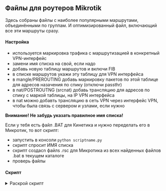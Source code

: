 ## Файлы для роутеров Mikrotik
Здесь собраны файлы с наиболее популярными маршрутами, объединёнными по группам.
И оптимизированный файл, включающий все эти маршруты сразу.

#### Настройка
- используется маркировка трафика с маршрутизацией в конкретный VPN-интерфейс
- замени имя списка на свой, если надо
- добавь новую таблицу маршрутов и включи FIB
- в списке маршрутов укажи эту таблицу для VPN интерфейса
- в mangle/PREROUTING добавь маркировку пакетов по этой таблице для адресов назачения по спику (отключи passthr)
- в nat/POSTROUTNG (srcnat) добавь трансляцию для адресов по спику с маркой таблицы, на IP VPN интерфейса
- в nat можно добавть трансляцию в сеть VPN через интерфейс VPN, чтобы была связь с сервером и узлами, если нужно

**Внимание! Не забудь указать правилное имя списка!**

Если у тебя есть файл .BAT для Кинетика и нужно переделать его в Микротик, то вот скрипт:
- запустить в консоли `python scriptname.py`
- скрипт спросит ИМЯ списка
- скрипт создасn файлs .rsc для Микротика из всех найденных файлов .bat в текущем каталоге
- проверь файлы

#### Скрипт
<details>
<summary>Раскрой скрипт</summary>

```python
import os
import glob

def mask_to_cidr(mask):
    """Конвертирует маску (например, '255.0.0.0') в CIDR (например, 8)."""
    return sum(bin(int(x)).count('1') for x in mask.split('.'))

def convert_route_line(line, list_name):
    """Конвертирует строку 'ROUTE ADD ...' в формат MikroTik (регистронезависимо)."""
    parts = line.strip().split()
    if len(parts) >= 6:
        # Приводим к верхнему регистру для проверки
        part1_upper = parts[0].upper()
        part2_upper = parts[1].upper()
        
        if part1_upper == "ROUTE" and part2_upper == "ADD":
            ip = parts[2]
            mask = parts[4]
            cidr = mask_to_cidr(mask)
            return f"add address={ip}/{cidr} list={list_name}"
    return None

def process_bat_file(bat_file_path, list_name):
    """Обрабатывает один BAT файл и создает RSC файл."""
    converted_lines = []
    
    try:
        with open(bat_file_path, 'r', encoding='utf-8') as f:
            for line in f:
                converted = convert_route_line(line, list_name)
                if converted:
                    converted_lines.append(converted)
    except UnicodeDecodeError:
        # Если UTF-8 не работает, пробуем другие кодировки
        try:
            with open(bat_file_path, 'r', encoding='cp1251') as f:
                for line in f:
                    converted = convert_route_line(line, list_name)
                    if converted:
                        converted_lines.append(converted)
        except:
            print(f"Ошибка чтения файла: {bat_file_path}")
            return False
    
    if not converted_lines:
        print(f"В файле {bat_file_path} не найдено подходящих строк ROUTE ADD")
        return False
    
    # Создаем имя для RSC файла
    base_name = os.path.splitext(bat_file_path)[0]
    rsc_file_path = base_name + '.rsc'
    
    # Сохраняем в RSC формате
    with open(rsc_file_path, 'w', encoding='utf-8') as f:
        f.write("/ip firewall address-list\n")
        f.write('\n'.join(converted_lines))
    
    return True

def find_and_process_bat_files(list_name):
    """Находит все BAT файлы в текущей директории и обрабатывает их."""
    # Ищем все .bat файлы в текущей директории
    bat_files = glob.glob("*.bat")
    
    if not bat_files:
        print("Не найдено BAT файлов в текущей директории!")
        return
    
    print(f"Найдено BAT файлов: {len(bat_files)}")
    print(f"Имя списка для MikroTik: {list_name}")
    print("-" * 50)
    
    successful_conversions = 0
    
    for bat_file in bat_files:
        print(f"Обрабатываю файл: {bat_file}")
        if process_bat_file(bat_file, list_name):
            successful_conversions += 1
            print(f"  ✓ Создан RSC файл: {os.path.splitext(bat_file)[0]}.rsc")
        else:
            print(f"  ✗ Ошибка обработки файла: {bat_file}")
    
    print(f"\nГотово! Успешно обработано файлов: {successful_conversions}/{len(bat_files)}")

def get_list_name():
    """Запрашивает у пользователя имя списка для MikroTik."""
    while True:
        list_name = input("Введите имя списка для MikroTik (например: IP_LIST, BLOCK_LIST, ALLOW_LIST): ").strip()
        
        if not list_name:
            print("Имя списка не может быть пустым! Попробуйте снова.")
            continue
            
        # Проверяем допустимые символы (только буквы, цифры, подчеркивания)
        if all(c.isalnum() or c == '_' for c in list_name):
            return list_name
        else:
            print("Имя списка может содержать только буквы, цифры и символ подчеркивания (_). Попробуйте снова.")

if __name__ == "__main__":
    print("=== Конвертер BAT в RSC для MikroTik ===")
    print("Поиск BAT файлов в текущей директории...")
    
    # Показываем текущую директорию
    current_dir = os.getcwd()
    print(f"Текущая директория: {current_dir}")
    
    # Запрашиваем имя списка
    list_name = get_list_name()
    print()
    
    # Обрабатываем файлы
    find_and_process_bat_files(list_name)
    
    input("\nНажмите Enter для выхода...")

```

</details>
